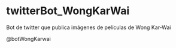 # twitterBot_WongKarWai
Bot de twitter que publica imágenes de películas de Wong Kar-Wai

@botWongKarwai
